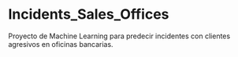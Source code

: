 # Incidents_Sales_Offices
Proyecto de Machine Learning para predecir incidentes con clientes agresivos en oficinas bancarias.

